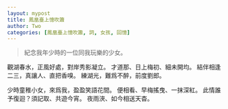```yaml
---
layout: mypost
title: 鳳凰臺上憶吹簫
author: Two
categories: [鳳凰臺上憶吹簫, 詞, 女孩, 回憶]
---
```


> 紀念我年少時的一位同我玩樂的少女。

觀湖春水，正風好處，對岸秀影凝立。
才道那、日上梅初、細未開均。
結伴相逢二三，真讓人、直把香嗅。
練湖光，難爲不醉，前度劉郎。

少時童稚小女，來爲我，盈盈笑語花間。
便相看、早梅搖曳、一抹深紅。
此情誰予復迴？須記取、共遊今宵。
夜雨浹、如今相送天杳。
